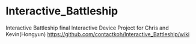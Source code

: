 # Interactive_Battleship
Interactive Battleship final Interactive Device Project for Chris and Kevin(Hongyun)
https://github.com/contactkoh/Interactive_Battleship/wiki
